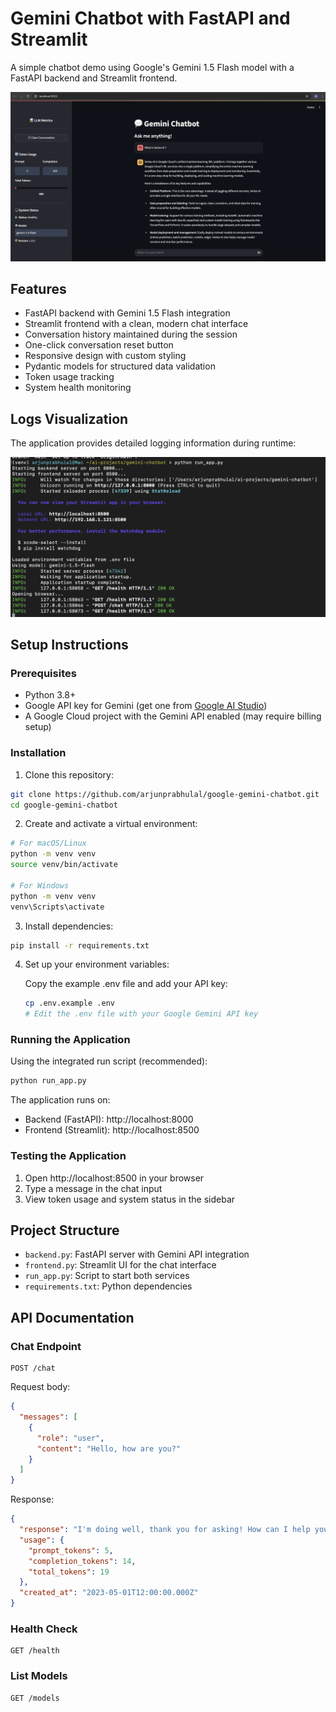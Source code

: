 # Gemini Chatbot with FastAPI and Streamlit

A simple chatbot demo using Google's Gemini 1.5 Flash model with a FastAPI backend and Streamlit frontend.

![Gemini Chatbot Screenshot](images/image.png)

## Features

- FastAPI backend with Gemini 1.5 Flash integration
- Streamlit frontend with a clean, modern chat interface
- Conversation history maintained during the session
- One-click conversation reset button
- Responsive design with custom styling
- Pydantic models for structured data validation
- Token usage tracking
- System health monitoring

## Logs Visualization

The application provides detailed logging information during runtime:

![Application Logs](images/logs.png)

## Setup Instructions

### Prerequisites

- Python 3.8+
- Google API key for Gemini (get one from [Google AI Studio](https://makersuite.google.com/app/apikey))
- A Google Cloud project with the Gemini API enabled (may require billing setup)

### Installation

1. Clone this repository:
```bash
git clone https://github.com/arjunprabhulal/google-gemini-chatbot.git
cd google-gemini-chatbot
```

2. Create and activate a virtual environment:
```bash
# For macOS/Linux
python -m venv venv
source venv/bin/activate

# For Windows
python -m venv venv
venv\Scripts\activate
```

3. Install dependencies:
```bash
pip install -r requirements.txt
```

4. Set up your environment variables:

   Copy the example .env file and add your API key:
   ```bash
   cp .env.example .env
   # Edit the .env file with your Google Gemini API key
   ```

### Running the Application

Using the integrated run script (recommended):
```bash
python run_app.py
```

The application runs on:
- Backend (FastAPI): http://localhost:8000
- Frontend (Streamlit): http://localhost:8500

### Testing the Application

1. Open http://localhost:8500 in your browser
2. Type a message in the chat input
3. View token usage and system status in the sidebar

## Project Structure

- `backend.py`: FastAPI server with Gemini API integration
- `frontend.py`: Streamlit UI for the chat interface
- `run_app.py`: Script to start both services
- `requirements.txt`: Python dependencies

## API Documentation

### Chat Endpoint

```
POST /chat
```

Request body:
```json
{
  "messages": [
    {
      "role": "user",
      "content": "Hello, how are you?"
    }
  ]
}
```

Response:
```json
{
  "response": "I'm doing well, thank you for asking! How can I help you today?",
  "usage": {
    "prompt_tokens": 5,
    "completion_tokens": 14,
    "total_tokens": 19
  },
  "created_at": "2023-05-01T12:00:00.000Z"
}
```

### Health Check

```
GET /health
```

### List Models

```
GET /models
``` 